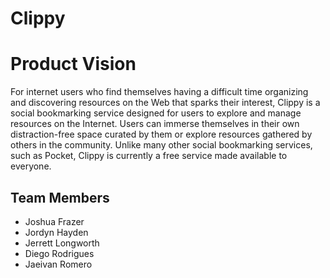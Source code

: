 # Clippy

# Product Vision

For internet users who find themselves having a difficult time organizing and discovering resources on the Web that sparks their interest, Clippy is a social bookmarking service designed for users to explore and manage resources on the Internet. Users can immerse themselves in their own distraction-free space curated by them or explore resources gathered by others in the community. Unlike many other social bookmarking services, such as Pocket, Clippy is currently a free service made available to everyone.

## Team Members

- Joshua Frazer
- Jordyn Hayden
- Jerrett Longworth
- Diego Rodrigues
- Jaeivan Romero
